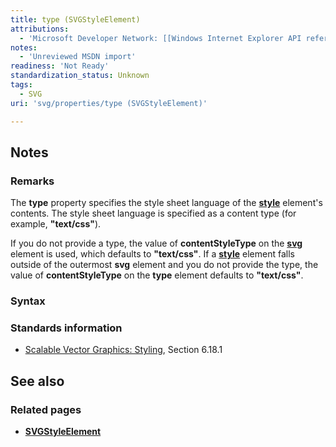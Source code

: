 ```yaml
---
title: type (SVGStyleElement)
attributions:
  - 'Microsoft Developer Network: [[Windows Internet Explorer API reference](http://msdn.microsoft.com/en-us/library/ie/hh828809%28v=vs.85%29.aspx) Article]'
notes:
  - 'Unreviewed MSDN import'
readiness: 'Not Ready'
standardization_status: Unknown
tags:
  - SVG
uri: 'svg/properties/type (SVGStyleElement)'

---
```

## Notes

### Remarks

The **type** property specifies the style sheet language of the [**style**](/svg/elements/style) element's contents. The style sheet language is specified as a content type (for example, **"text/css"**).

If you do not provide a type, the value of **contentStyleType** on the [**svg**](/svg/elements/svg) element is used, which defaults to **"text/css"**. If a [**style**](/svg/elements/style) element falls outside of the outermost **svg** element and you do not provide the type, the value of **contentStyleType** on the **type** element defaults to **"text/css"**.

### Syntax

### Standards information

-   [Scalable Vector Graphics: Styling](http://go.microsoft.com/fwlink/p/?linkid=204734), Section 6.18.1

## See also

### Related pages

-   [**SVGStyleElement**](/svg/elements/style)

